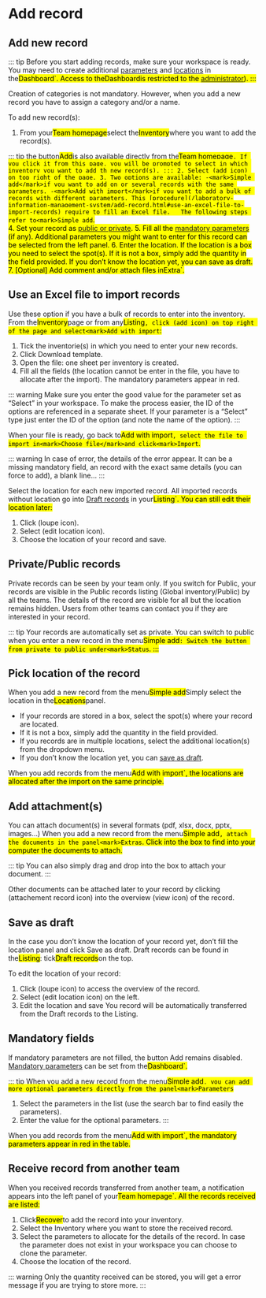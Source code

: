 # Add record

## Add new record
::: tip
Before you start adding records, make sure your workspace is ready. You may need to create additional [parameters](/laboratory-information-management-system/dashboard-parameters.html#create-parameter) and [locations](/laboratory-information-management-system/dashboard-locations.html#create-location) in the<mark>Dashboard`. Access to the<mark>Dashboard</mark>is restricted to the [administrator](/laboratory-information-management-system/dashboard-users-management.html#users-management)).
:::

Creation of categories is not mandatory. However, when you add a new record you have to assign a category and/or a name.

To add new record(s):
1. From your<mark>Team homepage</mark>select the<mark>Inventory</mark>where you want to add the record(s).

::: tip
the button<mark>Add</mark>is also available directly from the<mark>Team homepage`. If you click it from this page, you will be prompted to select in which inventory you want to add th new record(s).
:::
2. Select (add icon) on top right of the page.
3. Two options are available:
    -<mark>Simple add</mark>if you want to add on or several records with the same parameters.
    -<mark>Add with import</mark>if you want to add a bulk of records with different parameters. This [procedure](/laboratory-information-management-system/add-record.html#use-an-excel-file-to-import-records) require to fill an Excel file.  
The following steps refer to<mark>Simple add`.   
4. Set your record as [public or private](/laboratory-information-management-system/add-record.html#private-public-records). 
5. Fill all the [mandatory parameters](/laboratory-information-management-system/dashboard-parameters.html#mandatory-parameters) (if any). Additional parameters you might want to enter for this record can be selected from the left panel.
6. Enter the location. If the location is a box you need to select the spot(s). If it is not a box, simply add the quantity in the field provided. If you don’t know the location yet, you can save as draft. 
7. [Optional] Add comment and/or attach files in<mark>Extra`.


## Use an Excel file to import records
Use these option if you have a bulk of records to enter into the inventory.
From the<mark>Inventory</mark>page or from any<mark>Listing`, click (add icon) on top right of the page and select<mark>Add with import`:
1. Tick the inventorie(s) in which you need to enter your new records.
2. Click Download template.
3. Open the file: one sheet per inventory is created.
4. Fill all the fields (the location cannot be enter in the file, you have to allocate after the import). The mandatory parameters appear in red.

::: warning
Make sure you enter the good value for the parameter set as “Select” in your workspace. To make the process easier, the ID of the options are referenced in a separate sheet. If your parameter is a “Select” type just enter the ID of the option (and note the name of the option).
:::

When your file is ready, go back to<mark>Add with import`, select the file to import in<mark>Choose file</mark>and click<mark>Import`.

::: warning
In case of error, the details of the error appear. It can be a missing mandatory field, an record with the exact same details (you can force to add), a blank line...
:::

Select the location for each new imported record.
All imported records without location go into [Draft records](/laboratory-information-management-system/search-record.html#draft-records) in your<mark>Listing`. You can still edit their location later:
1. Click (loupe icon).
2. Select (edit location icon).
3. Choose the location of your record and save.

## Private/Public records
Private records can be seen by your team only. If you switch for Public, your records are visible in the Public records listing (Global inventory/Public) by all the teams. The details of the record are visible for all but the location remains hidden. Users from other teams can contact you if they are interested in your record.

::: tip
Your records are automatically set as private. You can switch to public when you enter a new record in the menu<mark>Simple add`: Switch the button from private to public under<mark>Status`.
:::

## Pick location of the record
When you add a new record from the menu<mark>Simple add</mark>Simply select the location in the<mark>Locations</mark>panel.
* If your records are stored in a box, select the spot(s) where your record are located.
* If it is not a box, simply add the quantity in the field provided.
* If you records are in multiple locations, select the additional location(s) from the dropdown menu.
* If you don’t know the location yet, you can [save as draft](/laboratory-information-management-system/search-record.html#draft-records).

When you add records from the menu<mark>Add with import`, the locations are allocated after the import on the same principle.

## Add attachment(s)
You can attach document(s) in several formats (pdf, xlsx, docx, pptx, images…)
When you add a new record from the menu<mark>Simple add`, attach the documents in the panel<mark>Extras`. Click into the box to find into your computer the documents to attach.

::: tip
You can also simply drag and drop into the box to attach your document.
:::

Other documents can be attached later to your record by clicking (attachement record icon) into the overview (view icon) of the record.

## Save as draft
In the case you don’t know the location of your record yet, don’t fill the location panel and click Save as draft.
Draft records can be found in the<mark>Listing</mark>: tick<mark>Draft records</mark>on the top.

To edit the location of your record:
1. Click (loupe icon) to access the overview of the record.
2. Select (edit location icon) on the left.
3. Edit the location and save
You record will be automatically transferred from the Draft records to the Listing.

## Mandatory fields
If mandatory parameters are not filled, the button Add remains disabled. [Mandatory parameters](/laboratory-information-management-system/dashboard-parameters.html#mandatory-parameters) can be set from the<mark>Dashboard`.

::: tip
When you add a new record from the menu<mark>Simple add`, you can add more optional parameters directly from the panel<mark>Parameters`
1. Select the parameters in the list (use the search bar to find easily the parameters).
2. Enter the value for the optional parameters.
:::

When you add records from the menu<mark>Add with import`, the mandatory parameters appear in red in the table.

## Receive record from another team
When you received records transferred from another team, a notification appears into the left panel of your<mark>Team homepage`.
All the records received are listed:
1. Click<mark>Recover</mark>to add the record into your inventory.
2. Select the Inventory where you want to store the received record.
3. Select the parameters to allocate for the details of the record. In case the parameter does not exist in your workspace you can choose to clone the parameter.
4. Choose the location of the record.

::: warning
Only the quantity received can be stored, you will get a error message if you are trying to store more.
:::
